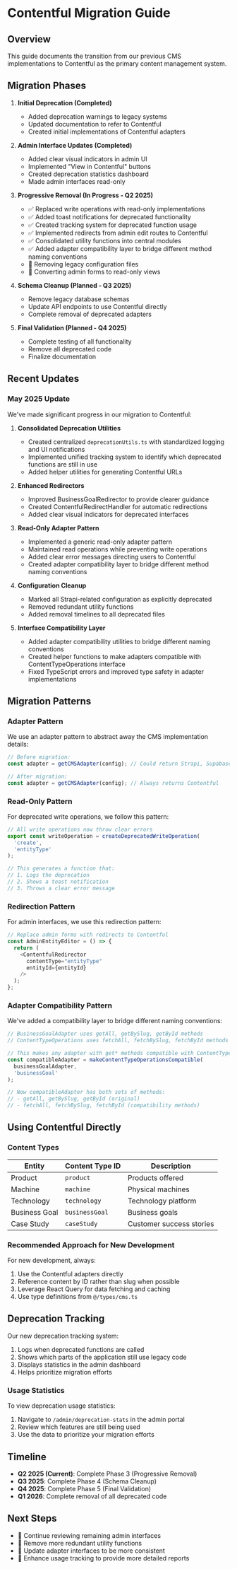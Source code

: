 

# Contentful Migration Guide

## Overview

This guide documents the transition from our previous CMS implementations to Contentful as the primary content management system.

## Migration Phases

1. **Initial Deprecation (Completed)**
   - Added deprecation warnings to legacy systems
   - Updated documentation to refer to Contentful
   - Created initial implementations of Contentful adapters

2. **Admin Interface Updates (Completed)**
   - Added clear visual indicators in admin UI
   - Implemented "View in Contentful" buttons
   - Created deprecation statistics dashboard
   - Made admin interfaces read-only

3. **Progressive Removal (In Progress - Q2 2025)**
   - ✅ Replaced write operations with read-only implementations
   - ✅ Added toast notifications for deprecated functionality  
   - ✅ Created tracking system for deprecated function usage
   - ✅ Implemented redirects from admin edit routes to Contentful
   - ✅ Consolidated utility functions into central modules
   - ✅ Added adapter compatibility layer to bridge different method naming conventions
   - 🔄 Removing legacy configuration files
   - 🔄 Converting admin forms to read-only views

4. **Schema Cleanup (Planned - Q3 2025)**
   - Remove legacy database schemas
   - Update API endpoints to use Contentful directly
   - Complete removal of deprecated adapters

5. **Final Validation (Planned - Q4 2025)**
   - Complete testing of all functionality
   - Remove all deprecated code
   - Finalize documentation

## Recent Updates

### May 2025 Update

We've made significant progress in our migration to Contentful:

1. **Consolidated Deprecation Utilities**
   - Created centralized `deprecationUtils.ts` with standardized logging and UI notifications
   - Implemented unified tracking system to identify which deprecated functions are still in use
   - Added helper utilities for generating Contentful URLs

2. **Enhanced Redirectors**
   - Improved BusinessGoalRedirector to provide clearer guidance
   - Created ContentfulRedirectHandler for automatic redirections
   - Added clear visual indicators for deprecated interfaces

3. **Read-Only Adapter Pattern**
   - Implemented a generic read-only adapter pattern
   - Maintained read operations while preventing write operations
   - Added clear error messages directing users to Contentful
   - Created adapter compatibility layer to bridge different method naming conventions

4. **Configuration Cleanup**
   - Marked all Strapi-related configuration as explicitly deprecated
   - Removed redundant utility functions
   - Added removal timelines to all deprecated files

5. **Interface Compatibility Layer**
   - Added adapter compatibility utilities to bridge different naming conventions
   - Created helper functions to make adapters compatible with ContentTypeOperations interface
   - Fixed TypeScript errors and improved type safety in adapter implementations

## Migration Patterns

### Adapter Pattern

We use an adapter pattern to abstract away the CMS implementation details:

```typescript
// Before migration:
const adapter = getCMSAdapter(config); // Could return Strapi, Supabase, etc.

// After migration:
const adapter = getCMSAdapter(config); // Always returns Contentful
```

### Read-Only Pattern

For deprecated write operations, we follow this pattern:

```typescript
// All write operations now throw clear errors
export const writeOperation = createDeprecatedWriteOperation(
  'create',
  'entityType'
);

// This generates a function that:
// 1. Logs the deprecation
// 2. Shows a toast notification
// 3. Throws a clear error message
```

### Redirection Pattern

For admin interfaces, we use this redirection pattern:

```typescript
// Replace admin forms with redirects to Contentful
const AdminEntityEditor = () => {
  return (
    <ContentfulRedirector 
      contentType="entityType"
      entityId={entityId}
    />
  );
};
```

### Adapter Compatibility Pattern

We've added a compatibility layer to bridge different naming conventions:

```typescript
// BusinessGoalAdapter uses getAll, getBySlug, getById methods
// ContentTypeOperations uses fetchAll, fetchBySlug, fetchById methods

// This makes any adapter with get* methods compatible with ContentTypeOperations
const compatibleAdapter = makeContentTypeOperationsCompatible(
  businessGoalAdapter,
  'businessGoal'
);

// Now compatibleAdapter has both sets of methods:
// - getAll, getBySlug, getById (original)
// - fetchAll, fetchBySlug, fetchById (compatibility methods)
```

## Using Contentful Directly

### Content Types

| Entity | Content Type ID | Description |
|--------|----------------|-------------|
| Product | `product` | Products offered |
| Machine | `machine` | Physical machines |  
| Technology | `technology` | Technology platform |
| Business Goal | `businessGoal` | Business goals |
| Case Study | `caseStudy` | Customer success stories |

### Recommended Approach for New Development

For new development, always:

1. Use the Contentful adapters directly
2. Reference content by ID rather than slug when possible
3. Leverage React Query for data fetching and caching
4. Use type definitions from `@/types/cms.ts`

## Deprecation Tracking

Our new deprecation tracking system:

1. Logs when deprecated functions are called
2. Shows which parts of the application still use legacy code
3. Displays statistics in the admin dashboard
4. Helps prioritize migration efforts

### Usage Statistics

To view deprecation usage statistics:

1. Navigate to `/admin/deprecation-stats` in the admin portal
2. Review which features are still being used
3. Use the data to prioritize your migration efforts

## Timeline

- **Q2 2025 (Current)**: Complete Phase 3 (Progressive Removal)
- **Q3 2025**: Complete Phase 4 (Schema Cleanup)
- **Q4 2025**: Complete Phase 5 (Final Validation)
- **Q1 2026**: Complete removal of all deprecated code

## Next Steps

- 🔄 Continue reviewing remaining admin interfaces
- 🔄 Remove more redundant utility functions
- 🔄 Update adapter interfaces to be more consistent
- 🔄 Enhance usage tracking to provide more detailed reports

